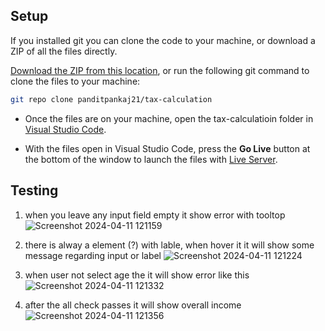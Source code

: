## Setup

If you installed git you can clone the code to your machine, or download a ZIP of all the files directly.

[Download the ZIP from this location](https://github.com/panditpankaj21/tax-calculation/archive/refs/heads/main.zip), or run the following git command to clone the files to your machine:

```bash
git repo clone panditpankaj21/tax-calculation
```

- Once the files are on your machine, open the tax-calculatioin folder in [Visual Studio Code](https://code.visualstudio.com/).

- With the files open in Visual Studio Code, press the **Go Live** button at the bottom of the window to launch the files with [Live Server](https://marketplace.visualstudio.com/items?itemName=ritwickdey.LiveServer).

## Testing
1. when you leave any input field empty it show error with tooltop
![Screenshot 2024-04-11 121159](https://github.com/panditpankaj21/tax-calculation/assets/143678006/108a701f-5432-41b3-ba2c-974171830e39)

3. there is alway a element (?) with lable, when hover it it will show some message regarding input  or label
![Screenshot 2024-04-11 121224](https://github.com/panditpankaj21/tax-calculation/assets/143678006/8d9cb571-ccc2-4cb9-adb1-d2f120de31a1)

5. when user not select age the it will show error like this
![Screenshot 2024-04-11 121332](https://github.com/panditpankaj21/tax-calculation/assets/143678006/ab41f7ae-e6f2-406e-95d3-4d1998f882b2)

7. after the all check passes it will show overall income
![Screenshot 2024-04-11 121356](https://github.com/panditpankaj21/tax-calculation/assets/143678006/6664101b-d220-4177-a3ae-6e86e51b9923)

   

